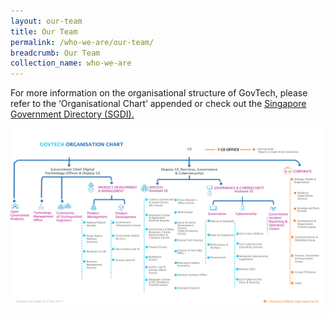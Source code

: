 ```yaml
---
layout: our-team
title: Our Team
permalink: /who-we-are/our-team/
breadcrumb: Our Team
collection_name: who-we-are
---
```


For more information on the organisational structure of GovTech, please refer to the ‘Organisational Chart’ appended or check out the [Singapore Government Directory (SGDI).](https://www.gov.sg/sgdi/ministries/pmo/statutory-boards/govtech)

![Organisation Chart - Government Technology Agency - GovTech](/images/our-team/GovTech-Org-Chart-(Effective-8-Aug-2019).png)

